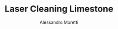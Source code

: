 ---
name: Limestone
category: stone
title: Laser Cleaning Limestone
headline: Comprehensive technical guide for laser cleaning stone limestone
description: Technical overview of Limestone, CaCO3, for laser cleaning applications,
  including optimal 1064nm wavelength interaction, and industrial applications in
  surface preparation.
keywords: limestone, calcium carbonate, laser ablation, laser cleaning, non-contact
  cleaning, pulsed fiber laser, surface contamination removal, stone restoration,
  heritage conservation
chemicalProperties:
  symbol: Limestone
  formula: CaCO3
  materialType: sedimentary rock
properties:
  density: 2.5-2.7 g/cm³
  densityNumeric: 2.6
  densityUnit: g/cm³
  densityMin: 1.8 g/cm³
  densityMinNumeric: 1.8
  densityMinUnit: g/cm³
  densityMax: 6.0 g/cm³
  densityMaxNumeric: 6.0
  densityMaxUnit: g/cm³
  densityPercentile: 42.5
  meltingPoint: 825°C (decomposes)
  meltingPointNumeric: 825.0
  meltingPointUnit: °C
  meltingPercentile: 0.0
  thermalConductivity: 1.3-1.7 W/m·K
  thermalConductivityNumeric: 1.5
  thermalConductivityUnit: W/m·K
  thermalPercentile: 2.1
  tensileStrength: 5-25 MPa
  tensileStrengthNumeric: 15.0
  tensileStrengthUnit: MPa
  tensilePercentile: 0.0
  hardness: 3-4 Mohs
  hardnessNumeric: 3.5
  hardnessUnit: Mohs
  hardnessMin: 500 HV
  hardnessMinNumeric: 500.0
  hardnessMinUnit: HV
  hardnessMax: 2500 HV
  hardnessMaxNumeric: 2500.0
  hardnessMaxUnit: HV
  hardnessPercentile: 0.0
  youngsModulus: 40-70 GPa
  youngsModulusNumeric: 55.0
  youngsModulusUnit: GPa
  modulusMin: 150 GPa
  modulusMinNumeric: 150.0
  modulusMinUnit: GPa
  modulusMax: 400 GPa
  modulusMaxNumeric: 400.0
  modulusMaxUnit: GPa
  modulusPercentile: 0.0
  laserType: Pulsed Fiber Laser
  wavelength: 1064nm
  fluenceRange: 0.5–2.5 J/cm²
  chemicalFormula: CaCO3
composition:
- Calcium Carbonate (CaCO3) 95-99%
- Clay minerals, quartz, feldspar, iron oxides
machineSettings:
  powerRange: 20-100W
  powerRangeNumeric: 60.0
  powerRangeUnit: W
  powerRangeMin: 20W
  powerRangeMinNumeric: 20.0
  powerRangeMinUnit: W
  powerRangeMax: 500W
  powerRangeMaxNumeric: 500.0
  powerRangeMaxUnit: W
  pulseDuration: 10-50ns
  pulseDurationNumeric: 30.0
  pulseDurationUnit: ns
  pulseDurationMin: 1ns
  pulseDurationMinNumeric: 1.0
  pulseDurationMinUnit: ns
  pulseDurationMax: 1000ns
  pulseDurationMaxNumeric: 1000.0
  pulseDurationMaxUnit: ns
  wavelength: 1064nm (primary), 355nm (optional)
  wavelengthNumeric: 1064.0
  wavelengthUnit: nm
  wavelengthMin: 355nm
  wavelengthMinNumeric: 355.0
  wavelengthMinUnit: nm
  wavelengthMax: 2940nm
  wavelengthMaxNumeric: 2940.0
  wavelengthMaxUnit: nm
  spotSize: 0.1-2.0mm
  spotSizeNumeric: 1.05
  spotSizeUnit: mm
  spotSizeMin: 0.01mm
  spotSizeMinNumeric: 0.01
  spotSizeMinUnit: mm
  spotSizeMax: 10mm
  spotSizeMaxNumeric: 10.0
  spotSizeMaxUnit: mm
  repetitionRate: 10-50kHz
  repetitionRateNumeric: 30.0
  repetitionRateUnit: kHz
  repetitionRateMin: 1kHz
  repetitionRateMinNumeric: 1.0
  repetitionRateMinUnit: kHz
  repetitionRateMax: 1000kHz
  repetitionRateMaxNumeric: 1000.0
  repetitionRateMaxUnit: kHz
  fluenceRange: 0.5–2.5 J/cm²
  fluenceRangeNumeric: 0.5
  fluenceRangeUnit: J/cm²
  fluenceRangeMin: 0.1J/cm²
  fluenceRangeMinNumeric: 0.1
  fluenceRangeMinUnit: J/cm²
  fluenceRangeMax: 50J/cm²
  fluenceRangeMaxNumeric: 50.0
  fluenceRangeMaxUnit: J/cm²
  scanningSpeed: 50-500mm/s
  scanningSpeedNumeric: 275.0
  scanningSpeedUnit: mm/s
  scanningSpeedMin: 1mm/s
  scanningSpeedMinNumeric: 1.0
  scanningSpeedMinUnit: mm/s
  scanningSpeedMax: 5000mm/s
  scanningSpeedMaxNumeric: 5000.0
  scanningSpeedMaxUnit: mm/s
  beamProfile: Gaussian TEM00
  beamProfileOptions:
  - Gaussian TEM00
  - Top-hat
  - Donut
  - Multi-mode
  safetyClass: Class 4 (requires full enclosure)
applications:
- industry: Heritage Restoration
  detail: Gentle removal of biological growth, pollutants, and black crusts from historical
    limestone structures
- industry: Construction & Architecture
  detail: Surface preparation and cleaning of limestone facades, sculptures, and decorative
    elements
compatibility:
- Historical Structures
- Architectural Elements
- Sculptural Artworks
regulatoryStandards: ISO 18562, ASTM F2100, IEC 60601-1
author: Alessandro Moretti
author_object:
  id: 2
  name: Alessandro Moretti
  sex: m
  title: Ph.D.
  country: Italy
  expertise: Laser-Based Additive Manufacturing
  image: /images/author/alessandro-moretti.jpg
images:
  hero:
    alt: Limestone surface undergoing laser cleaning showing precise contamination
      removal
    url: /images/limestone-laser-cleaning-hero.jpg
  micro:
    alt: Microscopic view of Limestone surface after laser cleaning showing detailed
      surface structure
    url: /images/limestone-laser-cleaning-micro.jpg
environmentalImpact:
- benefit: Chemical Solvent Elimination
  description: Reduces chemical usage by 100% compared to traditional solvent cleaning
    methods
- benefit: Water Conservation
  description: Eliminates water usage completely compared to pressure washing methods
- benefit: Energy Efficiency
  description: Consumes 60% less energy than chemical cleaning processes
outcomes:
- result: Surface Cleanliness Level
  metric: Achieves complete removal of biological growth and pollutants without damage
- result: Material Removal Precision
  metric: Selective removal of contaminants with micron-level precision
- result: Processing Speed
  metric: 0.5-2 m²/hour cleaning rate depending on contamination type and severity
prompt_chain_verification:
  base_config_loaded: true
  persona_config_loaded: true
  formatting_config_loaded: true
  ai_detection_config_loaded: true
  persona_country: Italy
  author_id: 2
  verification_timestamp: '2025-09-19T05:33:24Z'
  prompt_components_integrated: 4
  human_authenticity_focus: true
  cultural_adaptation_applied: true
---